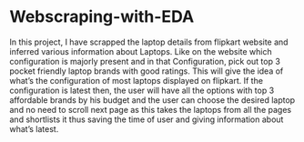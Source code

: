 # Webscraping-with-EDA
In this project, I have scrapped the laptop details from flipkart website and inferred various information about Laptops. Like on the website which configuration is majorly present and in that Configuration, pick out top 3 pocket friendly laptop brands with good ratings. This will give the idea of what’s the configuration of most laptops displayed on flipkart. If the configuration is latest then, the user will have all the options with top 3 affordable brands by his budget and the user can choose the desired laptop and no need to scroll next page as this takes the laptops from all the pages and shortlists it thus saving the time of user and giving information about what’s latest.

